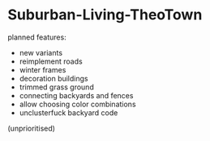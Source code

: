 # Suburban-Living-TheoTown

planned features:

  - new variants
  - reimplement roads
  - winter frames
  - decoration buildings
  - trimmed grass ground
  - connecting backyards and fences
  - allow choosing color combinations
  - unclusterfuck backyard code

(unprioritised)
